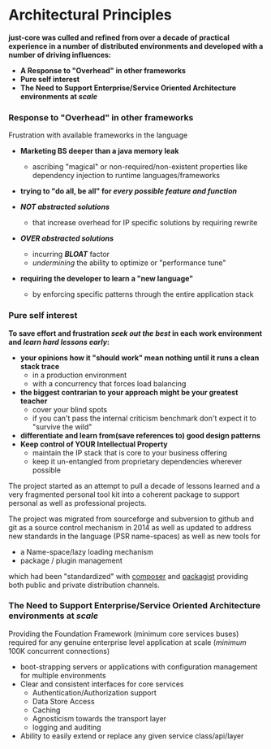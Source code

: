 # Architectural Principles

**just-core was culled and refined from over a decade of practical experience in a number of distributed environments 
and developed with a number of driving influences:**

* **A Response to "Overhead" in other frameworks**
* **Pure self interest**
* **The Need to Support Enterprise/Service Oriented Architecture environments at _scale_**

### Response to "Overhead" in other frameworks 

Frustration with available frameworks in the language 

* **Marketing BS deeper than a java memory leak**
  * ascribing "magical" or non-required/non-existent properties like dependency injection to runtime languages/frameworks
  
* **trying to "do all, be all" for _every possible feature and function_**
 * **_NOT abstracted solutions_**
      * that increase overhead for IP specific solutions by requiring rewrite
 * **_OVER abstracted solutions_**
      * incurring **_BLOAT_** factor 
      * _undermining_ the ability to optimize or "performance tune" 
* **requiring the developer to learn a "new language"**
  *  by enforcing specific patterns through the entire application stack 
  
  
### Pure self interest

**To save effort and frustration _seek out the best_ in each work environment and _learn hard lessons early_:**

* **your opinions how it "should work" mean nothing until it runs a clean stack trace**
  * in a production environment
  * with a concurrency that forces load balancing
* **the biggest contrarian to your approach might be your greatest teacher** 
  * cover your blind spots
  * if you can't pass the internal criticism benchmark don't expect it to "survive the wild"
* **differentiate and learn from(save references to) good design patterns**
* **Keep control of YOUR Intellectual Property**
  * maintain the IP stack that is core to your business offering
  * keep it un-entangled from proprietary dependencies wherever possible

The project started as an attempt to pull a decade of lessons learned and a very fragmented personal tool kit into a coherent package 
to support personal as well as professional projects.

The project was migrated from sourceforge and subversion to github and git as a source control mechanism in 2014 as well as updated 
to address new standards in the language (PSR name-spaces) as well as new tools for 

- a Name-space/lazy loading mechanism 
- package / plugin management 

which had been "standardized" with [composer](https://getcomposer.org) and [packagist](https://packagist.org) providing both public 
and private distribution channels.


### The Need to Support Enterprise/Service Oriented Architecture environments at _scale_

Providing the Foundation Framework (minimum core services buses) required for any genuine enterprise level application at scale (_minimum_ 100K concurrent connections)

* boot-strapping servers or applications with configuration management for multiple environments
* Clear and consistent interfaces for core services 
  * Authentication/Authorization support
  * Data Store Access
  * Caching 
  * Agnosticism towards the transport layer
  * logging and auditing 
* Ability to easily extend or replace any given service class/api/layer







 